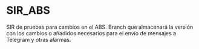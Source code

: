 # SIR_ABS
SIR de pruebas para cambios en el ABS. Branch que almacenará la versión con los cambios o añadidos necesarios para el envío de mensajes a Telegram y otras alarmas.
